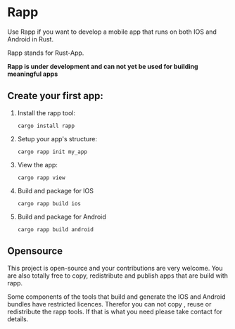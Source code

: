 # Rapp
Use Rapp if you want to develop a mobile app that runs on both IOS and Android in Rust.

Rapp stands for Rust-App.

**Rapp is under development and can not yet be used for building meaningful apps**
## Create your first app:

1. Install the rapp tool:

    `cargo install rapp`

2. Setup your app's structure:

    `cargo rapp init my_app`

3. View the app:

    `cargo rapp view`

4. Build and package for IOS

    `cargo rapp build ios`

5. Build and package for Android

    `cargo rapp build android`

## Opensource
This project is open-source and your contributions are very welcome. 
You are also totally free to copy, redistribute and publish apps that are build with rapp. 

Some components of the tools that build and generate the IOS and Android bundles have restricted licences. Therefor you can not copy , reuse or redistribute the rapp tools. If that is what you need please take contact for details.
